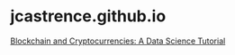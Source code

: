 # jcastrence.github.io

<a href="https://jcastrence.github.io/">Blockchain and Cryptocurrencies: A Data Science Tutorial</a>
